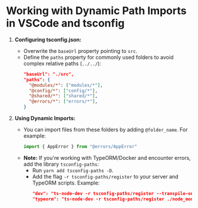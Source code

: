 # Working with Dynamic Path Imports in VSCode and tsconfig

1. **Configuring tsconfig.json:**
   - Overwrite the `baseUrl` property pointing to `src`.
   - Define the `paths` property for commonly used folders to avoid complex relative paths (`../../`):
     ```json
     "baseUrl": "./src",
     "paths": {
       "@modules/*": ["modules/*"],
       "@config/*": ["config/*"],
       "@shared/*": ["shared/*"],
       "@errors/*": ["errors/*"],
     }
     ```

2. **Using Dynamic Imports:**
   - You can import files from these folders by adding `@folder_name`. For example:
     ```typescript
     import { AppError } from "@errors/AppError"
     ```
   - **Note:** If you're working with TypeORM/Docker and encounter errors, add the library `tsconfig-paths`:
     - Run `yarn add tsconfig-paths -D`.
     - Add the flag `-r tsconfig-paths/register` to your server and TypeORM scripts. Example:
       ```json
       "dev": "ts-node-dev -r tsconfig-paths/register --transpile-only --respawn src/server.ts",
       "typeorm": "ts-node-dev -r tsconfig-paths/register ./node_modules/typeorm/cli"
       ```
